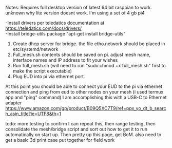 Notes:
Requires full desktop version of latest 64 bit raspbian to work. unknown why lite version doesnt work. I'm using a set of 4 gb pi4

  -Install drivers per teledatics documentation at https://teledatics.com/docs/drivers/  <br>
  -Install bridge-utils package "apt-get install bridge-utils" 

1. Create dhcp server for bridge. the file etho.network should be placed in etc/systemd/network  
2. Full_mesh.sh contents should be saved on pi. adjust mesh name, interface names and IP address to fit your wishes
3. Run full_mesh.sh (will need to run "sudo chmod +x full_mesh.sh" first to make the script executable)
4. Plug EUD into pi via ethernet port.

At this point you should be able to connect your EUD to the pi via ethernet connection and ping from eud to other nodes on your mesh (i used termux app and "ping" command)
I am accomplishing this with a USB-C to Ethernet adapter https://www.amazon.com/gp/product/B09Q5XC7T9/ref=ppx_yo_dt_b_search_asin_title?ie=UTF8&th=1

todo: more testing to confirm I can repeat this, then range testing, then consolidate the mesh/bridge script and sort out how to get it to run automatically on start up. Then pretty
up this page, get BoM. also need to get a basic 3d print case put together for field work
